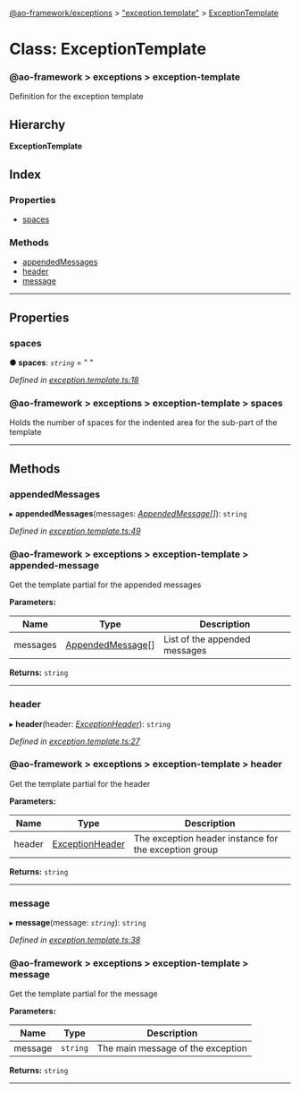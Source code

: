 [@ao-framework/exceptions](../README.md) > ["exception.template"](../modules/_exception_template_.md) > [ExceptionTemplate](../classes/_exception_template_.exceptiontemplate.md)

# Class: ExceptionTemplate

### @ao-framework > exceptions > exception-template

Definition for the exception template

## Hierarchy

**ExceptionTemplate**

## Index

### Properties

* [spaces](_exception_template_.exceptiontemplate.md#spaces)

### Methods

* [appendedMessages](_exception_template_.exceptiontemplate.md#appendedmessages)
* [header](_exception_template_.exceptiontemplate.md#header)
* [message](_exception_template_.exceptiontemplate.md#message)

---

## Properties

<a id="spaces"></a>

###  spaces

**● spaces**: *`string`* = "     "

*Defined in [exception.template.ts:18](https://github.com/ao-framework/exceptions/blob/99998cd/src/exception.template.ts#L18)*

### @ao-framework > exceptions > exception-template > spaces

Holds the number of spaces for the indented area for the sub-part of the template

___

## Methods

<a id="appendedmessages"></a>

###  appendedMessages

▸ **appendedMessages**(messages: *[AppendedMessage](_appended_message_.appendedmessage.md)[]*): `string`

*Defined in [exception.template.ts:49](https://github.com/ao-framework/exceptions/blob/99998cd/src/exception.template.ts#L49)*

### @ao-framework > exceptions > exception-template > appended-message

Get the template partial for the appended messages

**Parameters:**

| Name | Type | Description |
| ------ | ------ | ------ |
| messages | [AppendedMessage](_appended_message_.appendedmessage.md)[] |  List of the appended messages |

**Returns:** `string`

___
<a id="header"></a>

###  header

▸ **header**(header: *[ExceptionHeader](_exception_header_.exceptionheader.md)*): `string`

*Defined in [exception.template.ts:27](https://github.com/ao-framework/exceptions/blob/99998cd/src/exception.template.ts#L27)*

### @ao-framework > exceptions > exception-template > header

Get the template partial for the header

**Parameters:**

| Name | Type | Description |
| ------ | ------ | ------ |
| header | [ExceptionHeader](_exception_header_.exceptionheader.md) |  The exception header instance for the exception group |

**Returns:** `string`

___
<a id="message"></a>

###  message

▸ **message**(message: *`string`*): `string`

*Defined in [exception.template.ts:38](https://github.com/ao-framework/exceptions/blob/99998cd/src/exception.template.ts#L38)*

### @ao-framework > exceptions > exception-template > message

Get the template partial for the message

**Parameters:**

| Name | Type | Description |
| ------ | ------ | ------ |
| message | `string` |  The main message of the exception |

**Returns:** `string`

___

